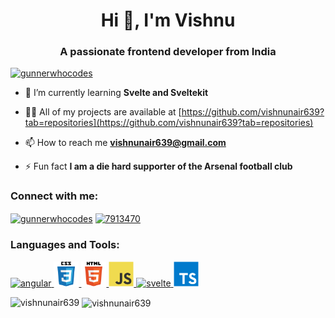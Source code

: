 <h1 align="center">Hi 👋, I'm Vishnu</h1>
<h3 align="center">A passionate frontend developer from India</h3>



<p align="left"> <a href="https://twitter.com/gunnerwhocodes" target="blank"><img src="https://img.shields.io/twitter/follow/gunnerwhocodes?logo=twitter&style=for-the-badge" alt="gunnerwhocodes" /></a> </p>

- 🌱 I’m currently learning **Svelte and Sveltekit**

- 👨‍💻 All of my projects are available at [https://github.com/vishnunair639?tab=repositories](https://github.com/vishnunair639?tab=repositories)

- 📫 How to reach me **vishnunair639@gmail.com**

- ⚡ Fun fact **I am a die hard supporter of the Arsenal football club**

<h3 align="left">Connect with me:</h3>
<p align="left">
<a href="https://twitter.com/gunnerwhocodes" target="blank"><img align="center" src="https://raw.githubusercontent.com/rahuldkjain/github-profile-readme-generator/master/src/images/icons/Social/twitter.svg" alt="gunnerwhocodes" height="30" width="40" /></a>
<a href="https://stackoverflow.com/users/7913470" target="blank"><img align="center" src="https://raw.githubusercontent.com/rahuldkjain/github-profile-readme-generator/master/src/images/icons/Social/stack-overflow.svg" alt="7913470" height="30" width="40" /></a>
</p>

<h3 align="left">Languages and Tools:</h3>
<p align="left"> <a href="https://angular.io" target="_blank"> <img src="https://angular.io/assets/images/logos/angular/angular.svg" alt="angular" width="40" height="40"/> </a> <a href="https://www.w3schools.com/css/" target="_blank"> <img src="https://raw.githubusercontent.com/devicons/devicon/master/icons/css3/css3-original-wordmark.svg" alt="css3" width="40" height="40"/> </a> <a href="https://www.w3.org/html/" target="_blank"> <img src="https://raw.githubusercontent.com/devicons/devicon/master/icons/html5/html5-original-wordmark.svg" alt="html5" width="40" height="40"/> </a> <a href="https://developer.mozilla.org/en-US/docs/Web/JavaScript" target="_blank"> <img src="https://raw.githubusercontent.com/devicons/devicon/master/icons/javascript/javascript-original.svg" alt="javascript" width="40" height="40"/> </a> <a href="https://svelte.dev" target="_blank"> <img src="https://upload.wikimedia.org/wikipedia/commons/1/1b/Svelte_Logo.svg" alt="svelte" width="40" height="40"/> </a> <a href="https://www.typescriptlang.org/" target="_blank"> <img src="https://raw.githubusercontent.com/devicons/devicon/master/icons/typescript/typescript-original.svg" alt="typescript" width="40" height="40"/> </a> </p>

<p><img align="left" src="https://github-readme-stats.vercel.app/api/top-langs?username=vishnunair639&show_icons=true&locale=en&layout=compact" alt="vishnunair639" /></p>

<p>&nbsp;<img align="center" src="https://github-readme-stats.vercel.app/api?username=vishnunair639&show_icons=true&locale=en" alt="vishnunair639" /></p>

